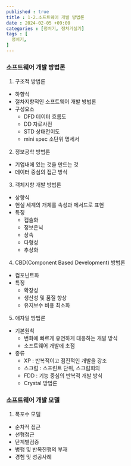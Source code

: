 ```yaml
---
published : true
title : 1-2.소프트웨어 개발 방법론
date : 2024-02-05 +09:00
categories : [정처기, 정처기실기]
tags : [
  정처기,
]
---
```

<!-- ![](/assets/img/Spring/aaaa.png){:style="border:1px solid #eaeaea; border-radius: 7px; padding: 0px;" } -->
<!-- ![](/assets/img/alg/4-1.png){:style="width:1000px" } -->

### 소프트웨어 개발 방법론
1. 구조적 방법론
- 하향식
- 절차지향적인 소프트웨어 개발 방법론
- 구성요소
  - DFD 데이터 흐름도
  - DD 자료사전
  - STD 상태전이도
  - mini spec 소단위 명세서

2. 정보공학 방법론
- 기업내에 있는 것을 만드는 것
- 데이터 중심의 접근 방식

3. 객체지향 개발 방법론
- 상향식
- 현실 세계의 개체를 속성과 메서드로 표현
- 특징
  - 캡슐화
  - 정보은닉
  - 상속
  - 다형성
  - 추상화

4. CBD(Component Based Development) 방법론
- 컴포넌트화
- 특징
  - 확장성
  - 생산성 및 품질 향상
  - 유지보수 비용 최소화

5. 애자일 방법론
- 기본원칙
  - 변화에 빠르게 유연하게 대응하는 개발 방식
  - 소프트웨어 개발에 초점
- 종류
  - XP : 반복적이고 점진적인 개발을 강조
  - 스크럼 : 스프린트 단위, 스크럼회의
  - FDD : 기능 중심의 반복적 개발 방식
  - Crystal 방법론

### 소프트웨어 개발 모델
1. 폭포수 모델
- 순차적 접근
- 선형접근
- 단계별검증
- 병행 및 반복진행의 부재
- 경험 및 성공사례
